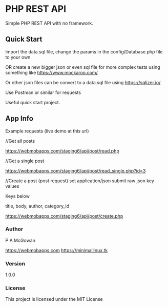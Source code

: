 # PHP REST API

Simple PHP REST API with no framework.

## Quick Start

Import the data.sql file, change the params in the config/Database.php file to your own

OR create a new bigger json or even sql file for more complex tests using something like https://www.mockaroo.com/

Or other json files can be convert to a data.sql file using https://sqlizer.io/

Use Postman or similar for requests

Useful quick start project.

## App Info

Example requests (live demo at this url)

//Get all posts

https://webmobapps.com/staging6/api/post/read.php

//Get a single post

https://webmobapps.com/staging6/api/post/read_single.php?id=3

//Create a post (post request) set application/json submit raw json key values

Keys below

title,
body,
author,
category_id


https://webmobapps.com/staging6/api/post/create.php


### Author

P A McGowan

https://webmobapps.com
https://minimallinux.tk

### Version

1.0.0

### License

This project is licensed under the MIT License
